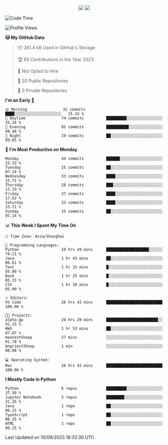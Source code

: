 <p align="center">
    <img src = "https://github-readme-stats.vercel.app/api?username=Zheng-Yi-git&show_icons=true&theme=yeblu&hide_border=true&count_private=true">
    <img src = "https://github-readme-stats.vercel.app/api/top-langs/?username=Zheng-Yi-git&hide=html,css&theme=yeblu&layout=compact&hide_border=true&count_private=true&langs_count=8">
</p>

<!--START_SECTION:waka-->
![Code Time](http://img.shields.io/badge/Code%20Time-648%20hrs%2033%20mins-blue)

![Profile Views](http://img.shields.io/badge/Profile%20Views-5-blue)

**🐱 My GitHub Data** 

> 📦 261.4 kB Used in GitHub's Storage 
 > 
> 🏆 65 Contributions in the Year 2023
 > 
> 🚫 Not Opted to Hire
 > 
> 📜 20 Public Repositories 
 > 
> 🔑 3 Private Repositories 
 > 
**I'm an Early 🐤** 

```text
🌞 Morning                32 commits          ████░░░░░░░░░░░░░░░░░░░░░   15.24 % 
🌆 Daytime                74 commits          █████████░░░░░░░░░░░░░░░░   35.24 % 
🌃 Evening                85 commits          ██████████░░░░░░░░░░░░░░░   40.48 % 
🌙 Night                  19 commits          ██░░░░░░░░░░░░░░░░░░░░░░░   09.05 % 
```
📅 **I'm Most Productive on Monday** 

```text
Monday                   49 commits          ██████░░░░░░░░░░░░░░░░░░░   23.33 % 
Tuesday                  15 commits          ██░░░░░░░░░░░░░░░░░░░░░░░   07.14 % 
Wednesday                33 commits          ████░░░░░░░░░░░░░░░░░░░░░   15.71 % 
Thursday                 28 commits          ███░░░░░░░░░░░░░░░░░░░░░░   13.33 % 
Friday                   37 commits          ████░░░░░░░░░░░░░░░░░░░░░   17.62 % 
Saturday                 33 commits          ████░░░░░░░░░░░░░░░░░░░░░   15.71 % 
Sunday                   15 commits          ██░░░░░░░░░░░░░░░░░░░░░░░   07.14 % 
```


📊 **This Week I Spent My Time On** 

```text
🕑︎ Time Zone: Asia/Shanghai

💬 Programming Languages: 
Python                   19 hrs 49 mins      ███████████████████░░░░░░   74.21 % 
Java                     1 hr 45 mins        ██░░░░░░░░░░░░░░░░░░░░░░░   06.61 % 
Text                     1 hr 32 mins        █░░░░░░░░░░░░░░░░░░░░░░░░   05.80 % 
Bash                     1 hr 25 mins        █░░░░░░░░░░░░░░░░░░░░░░░░   05.33 % 
CSV                      1 hr 20 mins        █░░░░░░░░░░░░░░░░░░░░░░░░   05.00 % 

🔥 Editors: 
VS Code                  26 hrs 42 mins      █████████████████████████   100.00 % 

🐱‍💻 Projects: 
alpha-gp                 24 hrs 20 mins      ███████████████████████░░   91.15 % 
HW3                      1 hr 53 mins        ██░░░░░░░░░░░░░░░░░░░░░░░   07.07 % 
meanestSheep             27 mins             ░░░░░░░░░░░░░░░░░░░░░░░░░   01.70 % 
AngriestSheep            1 min               ░░░░░░░░░░░░░░░░░░░░░░░░░   00.08 % 

💻 Operating System: 
Mac                      26 hrs 42 mins      █████████████████████████   100.00 % 
```

**I Mostly Code in Python** 

```text
Python                   6 repos             █████████░░░░░░░░░░░░░░░░   37.50 % 
Jupyter Notebook         5 repos             ████████░░░░░░░░░░░░░░░░░   31.25 % 
Java                     1 repo              ██░░░░░░░░░░░░░░░░░░░░░░░   06.25 % 
TypeScript               1 repo              ██░░░░░░░░░░░░░░░░░░░░░░░   06.25 % 
HTML                     1 repo              ██░░░░░░░░░░░░░░░░░░░░░░░   06.25 % 
```




 Last Updated on 10/08/2023 18:32:30 UTC
<!--END_SECTION:waka-->
